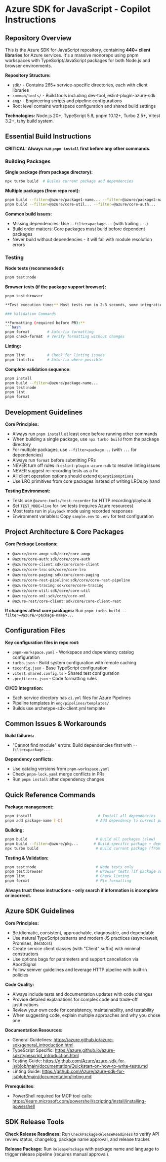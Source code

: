 # Azure SDK for JavaScript - Copilot Instructions

## Repository Overview

This is the Azure SDK for JavaScript repository, containing **440+ client libraries** for Azure services. It's a massive monorepo using pnpm workspaces with TypeScript/JavaScript packages for both Node.js and browser environments.

**Repository Structure:**
- `sdk/` - Contains 265+ service-specific directories, each with client libraries
- `common/tools/` - Build tools including dev-tool, eslint-plugin-azure-sdk
- `eng/` - Engineering scripts and pipeline configurations
- Root level contains workspace configuration and shared build settings

**Technologies:** Node.js 20+, TypeScript 5.8, pnpm 10.12+, Turbo 2.5+, Vitest 3.2+, tshy build system.

## Essential Build Instructions

**CRITICAL: Always run `pnpm install` first before any other commands.**

### Building Packages

**Single package (from package directory):**
```bash
npx turbo build  # Builds current package and dependencies
```

**Multiple packages (from repo root):**
```bash
pnpm build --filter=@azure/package1-name... --filter=@azure/package2-name... # ... includes dependencies
pnpm build --filter=@azure/core-util... --filter=@azure/core-auth...     # Example
```

**Common build issues:**
- Missing dependencies: Use `--filter=package...` (with trailing `...`)
- Build order matters: Core packages must build before dependent packages
- Never build without dependencies - it will fail with module resolution errors

### Testing

**Node tests (recommended):**
```bash
pnpm test:node
```

**Browser tests (if the package support browser):**
```bash
pnpm test:browser

**Test execution time:** Most tests run in 2-3 seconds, some integration tests take 10+ minutes.

### Validation Commands

**Formatting (required before PR):**
```bash
pnpm format        # Auto-fix formatting
pnpm check-format  # Verify formatting without changes
```

**Linting:**
```bash
pnpm lint          # Check for linting issues
pnpm lint:fix      # Auto-fix where possible
```

**Complete validation sequence:**
```bash
pnpm install
pnpm build --filter=@azure/package-name...
pnpm test:node
pnpm lint
pnpm format
```

## Development Guidelines

**Core Principles:**
- Always run `pnpm install` at least once before running other commands
- When building a single package, use `npx turbo build` from the package directory
- For multiple packages, use `--filter=package...` (with `...` for dependencies)
- Always run `format` before submitting PRs
- NEVER turn off rules in `eslint-plugin-azure-sdk` to resolve linting issues
- NEVER suggest re-recording tests as a fix
- All client operation options should extend `OperationOptions`
- Use LRO primitives from core packages instead of writing LROs by hand

**Testing Environment:**
- Tests use `@azure-tools/test-recorder` for HTTP recording/playback
- Set `TEST_MODE=live` for live tests (requires Azure resources)
- Most tests run in `playback` mode using recorded responses
- Environment variables: Copy `sample.env` to `.env` for test configuration

## Project Architecture & Core Packages

**Core Package Locations:**
- `@azure/core-amqp`: `sdk/core/core-amqp`
- `@azure/core-auth`: `sdk/core/core-auth`
- `@azure/core-client`: `sdk/core/core-client`
- `@azure/core-lro`: `sdk/core/core-lro`
- `@azure/core-paging`: `sdk/core/core-paging`
- `@azure/core-rest-pipeline`: `sdk/core/core-rest-pipeline`
- `@azure/core-tracing`: `sdk/core/core-tracing`
- `@azure/core-util`: `sdk/core/core-util`
- `@azure/core-xml`: `sdk/core/core-xml`
- `@azure-rest/core-client`: `sdk/core/core-client-rest`

**If changes affect core packages:** Run `pnpm turbo build --filter=@azure/<package-name>...`

## Configuration Files

**Key configuration files in repo root:**
- `pnpm-workspace.yaml` - Workspace and dependency catalog configuration
- `turbo.json` - Build system configuration with remote caching
- `tsconfig.json` - Base TypeScript configuration
- `vitest.shared.config.ts` - Shared test configuration
- `.prettierrc.json` - Code formatting rules

**CI/CD Integration:**
- Each service directory has `ci.yml` files for Azure Pipelines
- Pipeline templates in `eng/pipelines/templates/`
- Builds use archetype-sdk-client.yml template

## Common Issues & Workarounds

**Build failures:**
- "Cannot find module" errors: Build dependencies first with `--filter=package...`

**Dependency conflicts:**
- Use catalog versions from `pnpm-workspace.yaml`
- Check `pnpm-lock.yaml` merge conflicts in PRs
- Run `pnpm install` after dependency changes


## Quick Reference Commands

**Package management:**
```bash
pnpm install                              # Install all dependencies
pnpm add package-name [-D]               # Add dependency to current package
```

**Building:**
```bash
pnpm build                               # Build all packages (slow)
pnpm build --filter=@azure/pkg...       # Build specific package + deps
npx turbo build                          # Build current package (from pkg dir)
```

**Testing & Validation:**
```bash
pnpm test:node                           # Node tests only
pnpm test:browser                        # Browser tests (if package supports browser)
pnpm lint                                # Check linting
pnpm format                              # Fix formatting
```

**Always trust these instructions - only search if information is incomplete or incorrect.**

## Azure SDK Guidelines

**Core Principles:**
- Be idiomatic, consistent, approachable, diagnosable, and dependable
- Use natural TypeScript patterns and modern JS practices (async/await, Promises, iterators)
- Create service client classes (with "Client" suffix) with minimal constructors
- Use options bags for parameters and support cancellation via AbortSignal
- Follow semver guidelines and leverage HTTP pipeline with built-in policies

**Code Quality:**
- Always include tests and documentation updates with code changes
- Provide detailed explanations for complex code and trade-off justifications
- Review your own code for consistency, maintainability, and testability
- When suggesting code, explain multiple approaches and why you chose one

**Documentation Resources:**
- General Guidelines: https://azure.github.io/azure-sdk/general_introduction.html
- TypeScript Specific: https://azure.github.io/azure-sdk/typescript_introduction.html
- Testing Guide: https://github.com/Azure/azure-sdk-for-js/blob/main/documentation/Quickstart-on-how-to-write-tests.md
- Linting Guide: https://github.com/Azure/azure-sdk-for-js/blob/main/documentation/linting.md

**Prerequisites:**
- PowerShell required for MCP tool calls: https://learn.microsoft.com/powershell/scripting/install/installing-powershell

## SDK Release Tools

**Check Release Readiness:**
Run `CheckPackageReleaseReadiness` to verify API review status, changelog, package name approval, and release tracker.

**Release Package:**
Run `ReleasePackage` with package name and language to trigger release pipeline (requires manual approval).